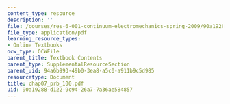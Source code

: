 ```yaml
---
content_type: resource
description: ''
file: /courses/res-6-001-continuum-electromechanics-spring-2009/90a19288d1229c9426a77a36ae584857_chap07_prb_100.pdf
file_type: application/pdf
learning_resource_types:
- Online Textbooks
ocw_type: OCWFile
parent_title: Textbook Contents
parent_type: SupplementalResourceSection
parent_uid: 94a6b993-49b0-3ea8-a5c0-a911b9c5d985
resourcetype: Document
title: chap07_prb_100.pdf
uid: 90a19288-d122-9c94-26a7-7a36ae584857
---
```

